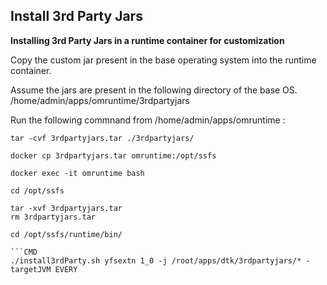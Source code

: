 ## **Install 3rd Party Jars**

**Installing 3rd Party Jars in a runtime container for customization**

Copy the custom jar present in the base operating system into the runtime container.

Assume the jars are present in the following directory of the base OS.
/home/admin/apps/omruntime/3rdpartyjars

Run the following commnand from /home/admin/apps/omruntime :
```CMD
tar -cvf 3rdpartyjars.tar ./3rdpartyjars/
```
```CMD
docker cp 3rdpartyjars.tar omruntime:/opt/ssfs
```

```CMD
docker exec -it omruntime bash
```
```
cd /opt/ssfs
```
```CMD
tar -xvf 3rdpartyjars.tar
rm 3rdpartyjars.tar
```

```CMD
cd /opt/ssfs/runtime/bin/

```CMD
./install3rdParty.sh yfsextn 1_0 -j /root/apps/dtk/3rdpartyjars/* -targetJVM EVERY
```
